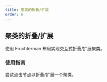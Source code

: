 ```yaml
---
title: 聚类的折叠/扩展
order: 6
---
```


## 聚类的折叠/扩展

使用 Fruchterman 布局实现交互式折叠/扩展聚类。

### 使用指南

尝试点击节点以折叠/扩展一个聚类。
